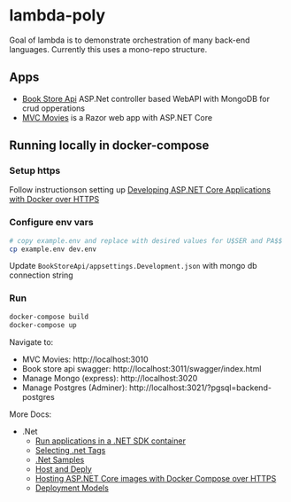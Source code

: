 # lambda-poly

Goal of lambda is to demonstrate orchestration of many back-end languages. Currently this uses a mono-repo structure.

## Apps
- [Book Store Api](./BookStoreApi/) ASP.Net controller based WebAPI with MongoDB for crud opperations
- [MVC Movies](./MvcMovie/) is a Razor web app with ASP.NET Core


## Running locally in docker-compose

### Setup https
Follow instructionson setting up [Developing ASP.NET Core Applications with Docker over HTTPS](https://github.com/dotnet/dotnet-docker/blob/f9627bd9a7f0ebd4e5ab37fe0bc807b9dab086c2/samples/run-aspnetcore-https-development.md#developing-aspnet-core-applications-with-docker-over-https)

### Configure env vars
``` sh
# copy example.env and replace with desired values for U$SER and PA$$
cp example.env dev.env
```
Update `BookStoreApi/appsettings.Development.json` with mongo db connection string

### Run

``` sh
docker-compose build
docker-compose up
```

Navigate to:
- MVC Movies: http://localhost:3010
- Book store api swagger: http://localhost:3011/swagger/index.html
- Manage Mongo (express): http://localhost:3020
- Manage Postgres (Adminer): http://localhost:3021/?pgsql=backend-postgres

More Docs:
- .Net
  - [Run applications in a .NET SDK container](https://github.com/dotnet/dotnet-docker/blob/main/samples/run-in-sdk-container.md)
  - [Selecting .net Tags](https://github.com/dotnet/dotnet-docker/blob/f9627bd9a7f0ebd4e5ab37fe0bc807b9dab086c2/samples/selecting-tags.md)
  - [.Net Samples](https://github.com/dotnet/dotnet-docker/tree/f9627bd9a7f0ebd4e5ab37fe0bc807b9dab086c2/samples/dotnetapp)
  - [Host and Deply](https://learn.microsoft.com/en-us/aspnet/core/host-and-deploy/?view=aspnetcore-7.0)
  - [Hosting ASP.NET Core images with Docker Compose over HTTPS](https://learn.microsoft.com/en-us/aspnet/core/security/docker-compose-https?view=aspnetcore-7.0)
  - [Deployment Models](https://learn.microsoft.com/en-us/dotnet/core/deploying/?view=vs-2022)